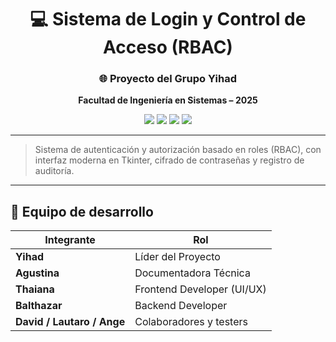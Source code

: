 <div align="center">

# 💻 Sistema de Login y Control de Acceso (RBAC)

### 🌐 Proyecto del Grupo **Yihad**
**Facultad de Ingeniería en Sistemas – 2025**

<img src="https://img.shields.io/badge/Python-3.10%2B-blue?logo=python">
<img src="https://img.shields.io/badge/Tkinter-UI%20Framework-yellow?logo=tkinter">
<img src="https://img.shields.io/badge/POO-SOLID-green?logo=object-oriented-programming">
<img src="https://img.shields.io/badge/Proyecto%20Académico-Universitario-purple">

---

</div>

> Sistema de autenticación y autorización basado en roles (RBAC), con interfaz moderna en Tkinter, cifrado de contraseñas y registro de auditoría.

---

## 👥 **Equipo de desarrollo**
| Integrante | Rol |
|-------------|-----|
| **Yihad** | Líder del Proyecto |
| **Agustina** | Documentadora Técnica |
| **Thaiana** | Frontend Developer (UI/UX) |
| **Balthazar** | Backend Developer |
| **David / Lautaro / Ange** | Colaboradores y testers |

